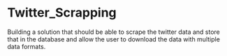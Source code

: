 # Twitter_Scrapping
Building a solution that should be able to scrape the twitter data and store that in the database and allow the user to download the data with multiple data formats.
